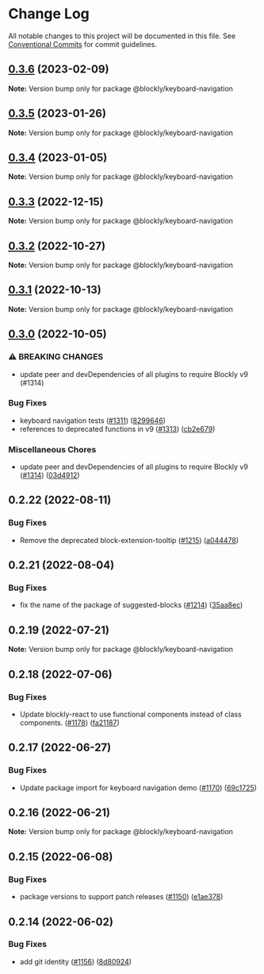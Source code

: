 # Change Log

All notable changes to this project will be documented in this file.
See [Conventional Commits](https://conventionalcommits.org) for commit guidelines.

## [0.3.6](https://github.com/google/blockly-samples/compare/@blockly/keyboard-navigation@0.3.5...@blockly/keyboard-navigation@0.3.6) (2023-02-09)

**Note:** Version bump only for package @blockly/keyboard-navigation





## [0.3.5](https://github.com/google/blockly-samples/compare/@blockly/keyboard-navigation@0.3.4...@blockly/keyboard-navigation@0.3.5) (2023-01-26)

**Note:** Version bump only for package @blockly/keyboard-navigation





## [0.3.4](https://github.com/google/blockly-samples/compare/@blockly/keyboard-navigation@0.3.3...@blockly/keyboard-navigation@0.3.4) (2023-01-05)

**Note:** Version bump only for package @blockly/keyboard-navigation





## [0.3.3](https://github.com/google/blockly-samples/compare/@blockly/keyboard-navigation@0.3.2...@blockly/keyboard-navigation@0.3.3) (2022-12-15)

**Note:** Version bump only for package @blockly/keyboard-navigation





## [0.3.2](https://github.com/google/blockly-samples/compare/@blockly/keyboard-navigation@0.3.1...@blockly/keyboard-navigation@0.3.2) (2022-10-27)

**Note:** Version bump only for package @blockly/keyboard-navigation





## [0.3.1](https://github.com/google/blockly-samples/compare/@blockly/keyboard-navigation@0.3.0...@blockly/keyboard-navigation@0.3.1) (2022-10-13)

**Note:** Version bump only for package @blockly/keyboard-navigation





## [0.3.0](https://github.com/google/blockly-samples/compare/@blockly/keyboard-navigation@0.2.22...@blockly/keyboard-navigation@0.3.0) (2022-10-05)


### ⚠ BREAKING CHANGES

* update peer and devDependencies of all plugins to require Blockly v9 (#1314)

### Bug Fixes

* keyboard navigation tests ([#1311](https://github.com/google/blockly-samples/issues/1311)) ([8299646](https://github.com/google/blockly-samples/commit/8299646ecf26bf0a95df11bfb24ae2e219c88176))
* references to deprecated functions in v9 ([#1313](https://github.com/google/blockly-samples/issues/1313)) ([cb2e679](https://github.com/google/blockly-samples/commit/cb2e67987e0b62a77c26adc660cc6ade1ba67954))


### Miscellaneous Chores

* update peer and devDependencies of all plugins to require Blockly v9 ([#1314](https://github.com/google/blockly-samples/issues/1314)) ([03d4912](https://github.com/google/blockly-samples/commit/03d4912c42c8de0f30493037ccc28dddaea0f266))



## 0.2.22 (2022-08-11)


### Bug Fixes

* Remove the deprecated block-extension-tooltip ([#1215](https://github.com/google/blockly-samples/issues/1215)) ([a044478](https://github.com/google/blockly-samples/commit/a044478c86a73e3065bc866e427f175cbec6fc13))





## 0.2.21 (2022-08-04)


### Bug Fixes

* fix the name of the package of suggested-blocks ([#1214](https://github.com/google/blockly-samples/issues/1214)) ([35aa8ec](https://github.com/google/blockly-samples/commit/35aa8ec73a60a4eb5b1e80cb2fc71dcd83d05e27))





## 0.2.19 (2022-07-21)

**Note:** Version bump only for package @blockly/keyboard-navigation





## 0.2.18 (2022-07-06)


### Bug Fixes

* Update blockly-react to use functional components instead of class components. ([#1178](https://github.com/google/blockly-samples/issues/1178)) ([fa21187](https://github.com/google/blockly-samples/commit/fa21187cdbe4ec3a5c69f185540dd68a98eb69d7))





## 0.2.17 (2022-06-27)


### Bug Fixes

* Update package import for keyboard navigation demo ([#1170](https://github.com/google/blockly-samples/issues/1170)) ([69c1725](https://github.com/google/blockly-samples/commit/69c1725b775279fcc397dc178935208d5f42b08c))





## 0.2.16 (2022-06-21)

**Note:** Version bump only for package @blockly/keyboard-navigation





## 0.2.15 (2022-06-08)


### Bug Fixes

* package versions to support patch releases ([#1150](https://github.com/google/blockly-samples/issues/1150)) ([e1ae378](https://github.com/google/blockly-samples/commit/e1ae378d779531621c3d948566257d069002963f))





## 0.2.14 (2022-06-02)


### Bug Fixes

* add git identity ([#1156](https://github.com/google/blockly-samples/issues/1156)) ([8d80924](https://github.com/google/blockly-samples/commit/8d809243b277375beb2ce75d4e157b5e17f78193))
